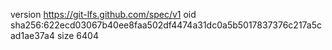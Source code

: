 version https://git-lfs.github.com/spec/v1
oid sha256:622ecd03067b40ee8faa502df4474a31dc0a5b5017837376c217a5cad1ae37a4
size 6404
